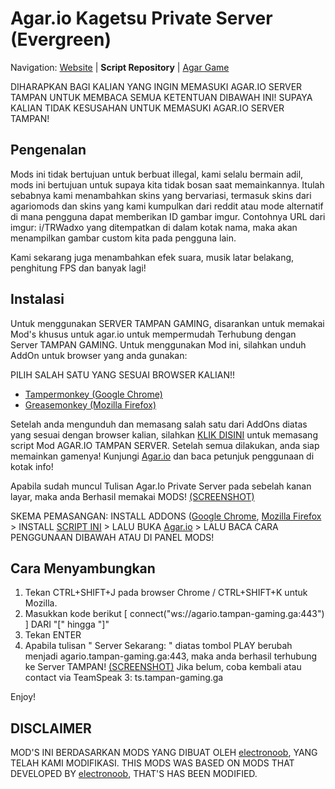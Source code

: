 Agar.io Kagetsu Private Server (Evergreen)
========================================================================

Navigation: [Website][4] | **Script Repository** | [Agar Game][5]

DIHARAPKAN BAGI KALIAN YANG INGIN MEMASUKI AGAR.IO SERVER TAMPAN UNTUK MEMBACA SEMUA KETENTUAN DIBAWAH INI!
SUPAYA KALIAN TIDAK KESUSAHAN UNTUK MEMASUKI AGAR.IO SERVER TAMPAN!


Pengenalan
------------------------------------------------------------------------

Mods ini tidak bertujuan untuk berbuat illegal, kami selalu bermain adil, mods ini bertujuan untuk supaya kita tidak bosan saat memainkannya. Itulah sebabnya kami menambahkan skins yang bervariasi, termasuk skins dari agariomods dan skins yang kami kumpulkan dari reddit atau mode alternatif di mana pengguna dapat memberikan ID gambar imgur. Contohnya URL dari imgur:  i/TRWadxo yang ditempatkan di dalam kotak nama, maka akan menampilkan gambar custom kita pada pengguna lain.

Kami sekarang juga menambahkan efek suara, musik latar belakang, penghitung FPS dan banyak lagi!


[1]: https://chrome.google.com/webstore/detail/tampermonkey/dhdgffkkebhmkfjojejmpbldmpobfkfo?utm_source=chrome-ntp-icon
[2]: https://addons.mozilla.org/en-Us/firefox/addon/greasemonkey/
[3]: http://66.23.230.114/tampan.user.js
[4]: http://agariomods.com/
[5]: http://agar.io
[6]: https://github.com/electronoob/agarmods/blob/master/LICENSE
[8]: https://github.com/electronoob
[9]: http://prntscr.com/7knv2d/direct
[10]: http://prntscr.com/7knv96/direct


Instalasi
------------------------------------------------------------------------
Untuk menggunakan SERVER TAMPAN GAMING, disarankan untuk memakai Mod's khusus untuk agar.io untuk mempermudah Terhubung dengan Server TAMPAN GAMING. Untuk menggunakan Mod ini, silahkan unduh AddOn untuk browser yang anda gunakan:

PILIH SALAH SATU YANG SESUAI BROWSER KALIAN!!
- [Tampermonkey (Google Chrome)][1]
- [Greasemonkey (Mozilla Firefox)][2]

Setelah anda mengunduh dan memasang salah satu dari AddOns diatas yang sesuai dengan browser kalian, silahkan [KLIK DISINI][3] untuk memasang script Mod AGAR.IO TAMPAN SERVER.
Setelah semua dilakukan, anda siap memainkan gamenya! Kunjungi [Agar.io][5] dan baca petunjuk penggunaan di kotak info!

Apabila sudah muncul Tulisan Agar.Io Private Server pada sebelah kanan layar, maka anda Berhasil memakai MODS! [(SCREENSHOT)][10]

SKEMA PEMASANGAN: INSTALL ADDONS ([Google Chrome][1], [Mozilla Firefox][2] > INSTALL [SCRIPT INI][3] > LALU BUKA [Agar.io][5] > LALU BACA CARA PENGGUNAAN DIBAWAH ATAU DI PANEL MODS!

Cara Menyambungkan
------------------------------------------------------------------------
1. Tekan CTRL+SHIFT+J pada browser Chrome / CTRL+SHIFT+K untuk Mozilla.
2. Masukkan kode berikut [ connect("ws://agario.tampan-gaming.ga:443") ] DARI "[" hingga "]"
4. Tekan ENTER
5. Apabila tulisan " Server Sekarang: " diatas tombol PLAY berubah menjadi agario.tampan-gaming.ga:443, maka anda berhasil terhubung ke Server TAMPAN! [(SCREENSHOT)][9]
Jika belum, coba kembali atau contact via TeamSpeak 3: ts.tampan-gaming.ga

Enjoy!

DISCLAIMER
------------------------------------------------------------------------
MOD'S INI BERDASARKAN MODS YANG DIBUAT OLEH [electronoob][8], YANG TELAH KAMI MODIFIKASI.
THIS MODS WAS BASED ON MODS THAT DEVELOPED BY [electronoob][8], THAT'S HAS BEEN MODIFIED.
